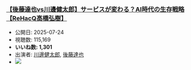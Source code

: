 ### [【後藤達也vs川邊健太郎】サービスが変わる？AI時代の生存戦略【ReHacQ高橋弘樹】](https://www.youtube.com/watch?v=0hjm24AnY8U)
-   公開日: 2025-07-24
-   視聴数: 115,169
-   **いいね数: 1,301**
-   出演者: [川邊健太郎](/rehacq_fan/people/川邊健太郎 "wikilink"), [後藤達也](/rehacq_fan/people/後藤達也 "wikilink")
- [![](https://img.youtube.com/vi/0hjm24AnY8U/hqdefault.jpg)](https://www.youtube.com/watch?v=0hjm24AnY8U)
